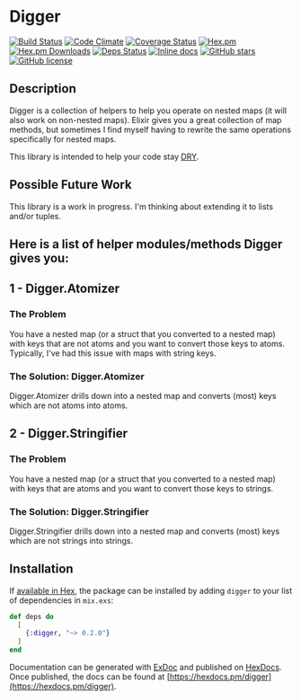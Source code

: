# Digger

[![Build Status](https://travis-ci.org/treble37/digger.svg?branch=master)](https://travis-ci.org/treble37/digger)
[![Code Climate](https://codeclimate.com/github/treble37/digger/badges/gpa.svg)](https://codeclimate.com/github/treble37/digger)
[![Coverage Status](https://coveralls.io/repos/github/treble37/digger/badge.svg)](https://coveralls.io/github/treble37/digger)
[![Hex.pm](https://img.shields.io/hexpm/v/digger.svg)](https://hex.pm/packages/digger)
[![Hex.pm Downloads](https://img.shields.io/hexpm/dt/digger.svg)](https://hex.pm/packages/digger)
[![Deps Status](https://beta.hexfaktor.org/badge/all/github/treble37/digger.svg)](https://beta.hexfaktor.org/github/treble37/digger)
[![Inline docs](http://inch-ci.org/github/treble37/digger.svg?branch=master)](http://inch-ci.org/github/treble37/digger)
[![GitHub stars](https://img.shields.io/github/stars/treble37/digger.svg)](https://github.com/treble37/digger/stargazers)
[![GitHub license](https://img.shields.io/badge/license-MIT-blue.svg)](https://raw.githubusercontent.com/treble37/digger/master/LICENSE)

## Description

Digger is a collection of helpers to help you operate on nested maps (it will also work on non-nested maps). Elixir gives you a great collection of map methods, but sometimes I find myself having to rewrite the same operations specifically for nested maps.

This library is intended to help your code stay [DRY](https://en.wikipedia.org/wiki/Don%27t_repeat_yourself).

## Possible Future Work

This library is a work in progress. I'm thinking about extending it to lists and/or tuples.

## Here is a list of helper modules/methods Digger gives you:

## 1 - Digger.Atomizer

### The Problem

You have a nested map (or a struct that you converted to a nested map) with keys that are not atoms and you want to convert those keys to atoms. Typically, I've had this issue with maps with string keys.

### The Solution: Digger.Atomizer

Digger.Atomizer drills down into a nested map and converts (most) keys which are not atoms into atoms.

## 2 - Digger.Stringifier

### The Problem

You have a nested map (or a struct that you converted to a nested map) with keys that are atoms and you want to convert those keys to strings.

### The Solution: Digger.Stringifier

Digger.Stringifier drills down into a nested map and converts (most) keys which are not strings into strings.

## Installation

If [available in Hex](https://hex.pm/docs/publish), the package can be installed
by adding `digger` to your list of dependencies in `mix.exs`:

```elixir
def deps do
  [
    {:digger, "~> 0.2.0"}
  ]
end
```

Documentation can be generated with [ExDoc](https://github.com/elixir-lang/ex_doc)
and published on [HexDocs](https://hexdocs.pm). Once published, the docs can
be found at [https://hexdocs.pm/digger](https://hexdocs.pm/digger).


